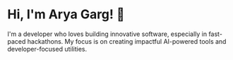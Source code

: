 # Hi, I'm Arya Garg! 👋
I'm a developer who loves building innovative software, especially in fast-paced hackathons. My focus is on creating impactful AI-powered tools and developer-focused utilities.
